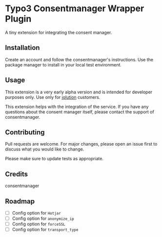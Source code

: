 # Typo3 Consentmanager Wrapper Plugin

A tiny extension for integrating the consent manager.

## Installation

Create an account and follow the consentmanager's instructions.
Use the package manager to install in your local test environment.

## Usage

This extension is a very early alpha version and is intended for developer purposes only. Use only for [jolution](https://jolution.de/) customers.

This extension helps with the integration of the service. If you have any questions about the consent manager itself, please contact the support of consentmanager.

## Contributing
Pull requests are welcome. For major changes, please open an issue first to discuss what you would like to change.

Please make sure to update tests as appropriate.

## Credits

consentmanager

## Roadmap

- [ ] Config option for `Hotjar`
- [ ] Config option for `anonymize_ip`
- [ ] Config option for `forceSSL`
- [ ] Config option for `transport_type`
